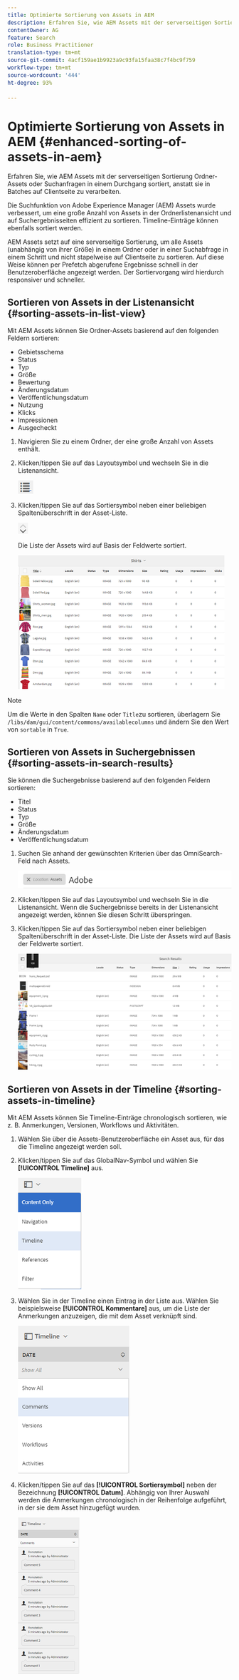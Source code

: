 ```yaml
---
title: Optimierte Sortierung von Assets in AEM
description: Erfahren Sie, wie AEM Assets mit der serverseitigen Sortierung Ordner-Assets oder Suchanfragen in einem Durchgang sortiert, anstatt sie in Batches auf Clientseite zu verarbeiten.
contentOwner: AG
feature: Search
role: Business Practitioner
translation-type: tm+mt
source-git-commit: 4acf159ae1b9923a9c93fa15faa38c7f4bc9f759
workflow-type: tm+mt
source-wordcount: '444'
ht-degree: 93%

---
```



# Optimierte Sortierung von Assets in AEM {#enhanced-sorting-of-assets-in-aem}

Erfahren Sie, wie AEM Assets mit der serverseitigen Sortierung Ordner-Assets oder Suchanfragen in einem Durchgang sortiert, anstatt sie in Batches auf Clientseite zu verarbeiten.

Die Suchfunktion von Adobe Experience Manager (AEM) Assets wurde verbessert, um eine große Anzahl von Assets in der Ordnerlistenansicht und auf Suchergebnisseiten effizient zu sortieren.  Timeline-Einträge können ebenfalls sortiert werden. 

AEM Assets setzt auf eine serverseitige Sortierung, um alle Assets (unabhängig von ihrer Größe) in einem Ordner oder in einer Suchabfrage in einem Schritt und nicht stapelweise auf Clientseite zu sortieren.  Auf diese Weise können per Prefetch abgerufene Ergebnisse schnell in der Benutzeroberfläche angezeigt werden. Der Sortiervorgang wird hierdurch responsiver und schneller. 

## Sortieren von Assets in der Listenansicht {#sorting-assets-in-list-view}

Mit AEM Assets können Sie Ordner-Assets basierend auf den folgenden Feldern sortieren: 

* Gebietsschema
* Status
* Typ
* Größe
* Bewertung
* Änderungsdatum 
* Veröffentlichungsdatum 
* Nutzung
* Klicks
* Impressionen
* Ausgecheckt

1. Navigieren Sie zu einem Ordner, der eine große Anzahl von Assets enthält. 
1. Klicken/tippen Sie auf das Layoutsymbol und wechseln Sie in die Listenansicht.

   ![chlimage_1-394](assets/chlimage_1-394.png)

1. Klicken/tippen Sie auf das Sortiersymbol neben einer beliebigen Spaltenüberschrift in der Asset-Liste.

   ![chlimage_1-395](assets/chlimage_1-395.png)

   Die Liste der Assets wird auf Basis der Feldwerte sortiert. 

   ![chlimage_1-396](assets/chlimage_1-396.png)

>[!NOTE]
>
>Um die Werte in den Spalten `Name` oder `Title`zu sortieren, überlagern Sie `/libs/dam/gui/content/commons/availablecolumns` und ändern Sie den Wert von `sortable` in `True`.

## Sortieren von Assets in Suchergebnissen {#sorting-assets-in-search-results}

Sie können die Suchergebnisse basierend auf den folgenden Feldern sortieren: 

* Titel
* Status
* Typ
* Größe
* Änderungsdatum 
* Veröffentlichungsdatum 

1. Suchen Sie anhand der gewünschten Kriterien über das OmniSearch-Feld nach Assets. 

   ![chlimage_1-397](assets/chlimage_1-397.png)

1. Klicken/tippen Sie auf das Layoutsymbol und wechseln Sie in die Listenansicht. Wenn die Suchergebnisse bereits in der Listenansicht angezeigt werden, können Sie diesen Schritt überspringen. 
1. Klicken/tippen Sie auf das Sortiersymbol neben einer beliebigen Spaltenüberschrift in der Asset-Liste. Die Liste der Assets wird auf Basis der Feldwerte sortiert. 

   ![chlimage_1-398](assets/chlimage_1-398.png)

## Sortieren von Assets in der Timeline {#sorting-assets-in-timeline}

Mit AEM Assets können Sie Timeline-Einträge chronologisch sortieren, wie z. B. Anmerkungen, Versionen, Workflows und Aktivitäten. 

1. Wählen Sie über die Assets-Benutzeroberfläche ein Asset aus, für das die Timeline angezeigt werden soll. 
1. Klicken/tippen Sie auf das GlobalNav-Symbol und wählen Sie **[!UICONTROL Timeline]** aus.

   ![chlimage_1-399](assets/chlimage_1-399.png)

1. Wählen Sie in der Timeline einen Eintrag in der Liste aus.  Wählen Sie beispielsweise **[!UICONTROL Kommentare]** aus, um die Liste der Anmerkungen anzuzeigen, die mit dem Asset verknüpft sind.

   ![chlimage_1-400](assets/chlimage_1-400.png)

1. Klicken/tippen Sie auf das **[!UICONTROL Sortiersymbol]** neben der Bezeichnung **[!UICONTROL Datum]**. Abhängig von Ihrer Auswahl werden die Anmerkungen chronologisch in der Reihenfolge aufgeführt, in der sie dem Asset hinzugefügt wurden. 

   ![chlimage_1-401](assets/chlimage_1-401.png)

